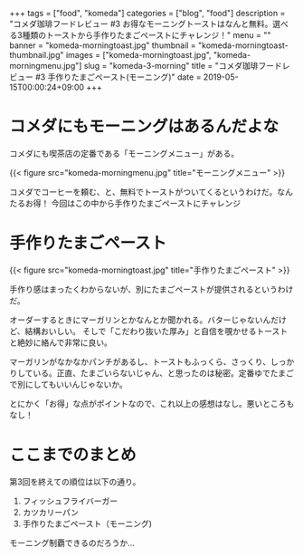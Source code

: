 +++
tags = ["food", "komeda"]
categories = ["blog", "food"]
description = "コメダ珈琲フードレビュー #3 お得なモーニングトーストはなんと無料。選べる3種類のトーストから手作りたまごペーストにチャレンジ！"
menu = ""
banner = "komeda-morningtoast.jpg"
thumbnail = "komeda-morningtoast-thumbnail.jpg"
images = ["komeda-morningtoast.jpg", "komeda-morningmenu.jpg"]
slug = "komeda-3-morning"
title = "コメダ珈琲フードレビュー #3 手作りたまごペースト(モーニング)"
date = 2019-05-15T00:00:24+09:00
+++

# コメダにもモーニングはあるんだよな
コメダにも喫茶店の定番である「モーニングメニュー」がある。

{{< figure src="komeda-morningmenu.jpg" title="モーニングメニュー" >}}

コメダでコーヒーを頼む、と、無料でトーストがついてくるというわけだ。なんたるお得！
今回はこの中から手作りたまごペーストにチャレンジ

# 手作りたまごペースト

{{< figure src="komeda-morningtoast.jpg" title="手作りたまごペースト" >}}

手作り感はまったくわからないが、別にたまごペーストが提供されるというわけだ。

オーダーするときにマーガリンとかなんとか聞かれる。バターじゃないんだけど、結構おいしい。
そしで「こだわり抜いた厚み」と自信を覗かせるトーストと絶妙に絡んで非常に良い。

マーガリンがなかなかパンチがあるし、トーストもふっくら、さっくり、しっかりしている。正直、たまごいらないじゃん、と思ったのは秘密。定番ゆでたまごで別にしてもいいんじゃないか。

とにかく「お得」な点がポイントなので、これ以上の感想はなし。悪いところもなし！

# ここまでのまとめ
第3回を終えての順位は以下の通り。

1. フィッシュフライバーガー
2. カツカリーパン
3. 手作りたまごペースト（モーニング)

モーニング制覇できるのだろうか...

